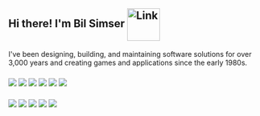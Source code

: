 ## Hi there! I'm Bil Simser <img align="center" alt="Link" height="65" width="65" src="https://data.whicdn.com/images/201689612/original.gif">

I've been designing, building, and maintaining software solutions for over 3,000 years and creating games and applications since the early 1980s.

###

<div>
   <a href = "mailto: bsimser@shaw.ca"><img src="https://img.shields.io/badge/-Gmail-%23EA4335?style=for-the-badge&logo=gmail&logoColor=white" target="_blank"></a>
   <a href="https://twitter.com/bsimser"><img src="https://img.shields.io/twitter/follow/bsimser?style=for-the-badge" target="_blank"></a>
   <a href="https://www.twitch.tv/occularmalice"><img src="https://img.shields.io/twitch/status/occularmalice?style=for-the-badge" target="_blank"></a>
   <a href="https://www.linkedin.com/in/bsimser" target="_blank"><img src="https://img.shields.io/badge/-LinkedIn-%230077B5?style=for-the-badge&logo=linkedin&logoColor=white" target="_blank"></a>
   <a href="https://www.youtube.com/bsimser" target="_blank"><img src="https://img.shields.io/badge/-Youtube-%23333?style=for-the-badge&logo=youtube&logoColor=white" target="_blank"></a>
   <a href="https://instagram.com/bsimser" target="_blank"><img src="https://img.shields.io/badge/-Instagram-%23E4405F?style=for-the-badge&logo=instagram&logoColor=white" target="_blank"></a>
</div>

###

<div>
   <img src="https://img.shields.io/badge/unity%20-%23000000.svg?&style=for-the-badge&logo=unity&logoColor=white">
   <img src="https://img.shields.io/badge/c%23%20-%23239120.svg?&style=for-the-badge&logo=c-sharp&logoColor=white">
   <img src="https://img.shields.io/badge/python%20-%2314354C.svg?&style=for-the-badge&logo=python&logoColor=white">
   <img src="https://img.shields.io/badge/ruby-%23CC342D.svg?&style=for-the-badge&logo=ruby&logoColor=white">
   <img src="https://img.shields.io/badge/node.js%20-%2343853D.svg?&style=for-the-badge&logo=node.js&logoColor=white">
</div>
